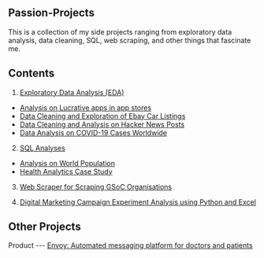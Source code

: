 ## Passion-Projects
This is a collection of my side projects ranging from exploratory data analysis, data cleaning, SQL, web scraping, and other things that fascinate me.

## Contents
1. [Exploratory Data Analysis (EDA)](https://github.com/kirstentai/Passion-Projects/tree/main/exploratory-da)
  - [Analysis on Lucrative apps in app stores](https://github.com/kirstentai/Passion-Projects/tree/main/exploratory-da/appstore/)
  - [Data Cleaning and Exploration of Ebay Car Listings](https://github.com/kirstentai/Passion-Projects/tree/main/exploratory-da/ebay-carlist/)
  - [Data Cleaning and Analysis on Hacker News Posts](https://github.com/kirstentai/Passion-Projects/tree/main/exploratory-da/hackernews)
  - [Data Analysis on COVID-19 Cases Worldwide](https://github.com/kirstentai/Passion-Projects/tree/main/exploratory-da/covid19-cases)
  
  
  
2. [SQL Analyses](https://github.com/kirstentai/Passion-Projects/tree/main/sql/)
  - [Analysis on World Population](https://github.com/kirstentai/Passion-Projects/tree/main/sql/world-population/)
  - [Health Analytics Case Study](https://github.com/kirstentai/Passion-Projects/tree/main/sql/sql-query-debug)



3. [Web Scraper for Scraping GSoC Organisations](https://github.com/kirstentai/google-ssoc-web-scraper)


4. [Digital Marketing Campaign Experiment Analysis using Python and Excel](https://github.com/kirstentai/digmarketing)



## Other Projects
Product --- [Envoy: Automated messaging platform for doctors and patients](https://devpost.com/software/envoy)
